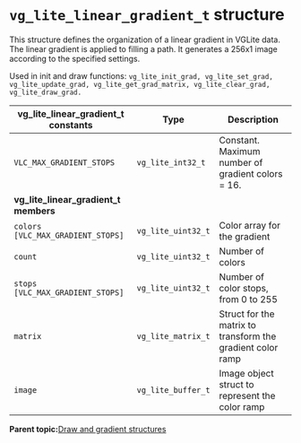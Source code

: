 # `vg_lite_linear_gradient_t` structure

This structure defines the organization of a linear gradient in VGLite data. The linear gradient is applied to filling a path. It generates a 256x1 image according to the specified settings.

Used in init and draw functions: `vg_lite_init_grad, vg_lite_set_grad, vg_lite_update_grad, vg_lite_get_grad_matrix, vg_lite_clear_grad, vg_lite_draw_grad.`

|vg\_lite\_linear\_gradient\_t constants|Type|Description|
|---------------------------------------|----|-----------|
|`VLC_MAX_GRADIENT_STOPS`|`vg_lite_int32_t`|Constant. Maximum number of gradient colors = 16.|
|**vg\_lite\_linear\_gradient\_t members**| | |
|`colors [VLC_MAX_GRADIENT_STOPS]`|`vg_lite_uint32_t`|Color array for the gradient|
|`count`|`vg_lite_uint32_t`|Number of colors|
|`stops [VLC_MAX_GRADIENT_STOPS]`|`vg_lite_uint32_t`|Number of color stops, from 0 to 255|
|`matrix`|`vg_lite_matrix_t`|Struct for the matrix to transform the gradient color ramp|
|`image`|`vg_lite_buffer_t`|Image object struct to represent the color ramp|



**Parent topic:**[Draw and gradient structures](../topics/draw_and_gradient_structures.md)

